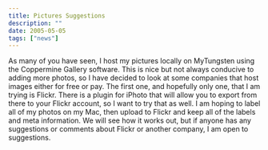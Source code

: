 ```yaml
---
title: Pictures Suggestions
description: ""
date: 2005-05-05
tags: ["news"]
---
```


As many of you have seen, I host my pictures locally on MyTungsten using the Coppermine Gallery software. This is nice but not always conducive to adding more photos, so I have decided to look at some companies that host images either for free or pay. The first one, and hopefully only one, that I am trying is Flickr. There is a plugin for iPhoto that will allow you to export from there to your Flickr account, so I want to try that as well. I am hoping to label all of my photos on my Mac, then upload to Flickr and keep all of the labels and meta information. We will see how it works out, but if anyone has any suggestions or comments about Flickr or another company, I am open to suggestions.